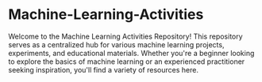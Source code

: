 # Machine-Learning-Activities
Welcome to the Machine Learning Activities Repository! This repository serves as a centralized hub for various machine learning projects, experiments, and educational materials. Whether you're a beginner looking to explore the basics of machine learning or an experienced practitioner seeking inspiration, you'll find a variety of resources here.
